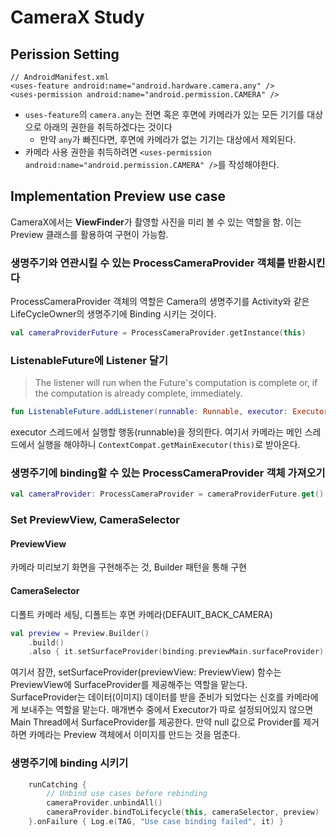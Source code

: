 # CameraX Study

## Perission Setting

```
// AndroidManifest.xml
<uses-feature android:name="android.hardware.camera.any" />
<uses-permission android:name="android.permission.CAMERA" />
```

- ``uses-feature``의 ``camera.any``는 전면 혹은 후면에 카메라가 있는 모든 기기를 대상으로 아래의 권한을 취득하겠다는 것이다
    - 만약 ``any``가 빠진다면, 후면에 카메라가 없는 기기는 대상에서 제외된다.
- 카메라 사용 권한을 취득하려면 ``<uses-permission android:name="android.permission.CAMERA" />``를 작성해야한다.

## Implementation Preview use case

CameraX에서는 **ViewFinder**가 촬영할 사진을 미리 볼 수 있는 역할을 함. 이는 Preview 클래스를 활용하여 구현이 가능함.

### 생명주기와 연관시킬 수 있는 ProcessCameraProvider 객체를 반환시킨다

ProcessCameraProvider 객체의 역할은 Camera의 생명주기를 Activity와 같은 LifeCycleOwner의 생명주기에 Binding 시키는 것이다.

```kotlin
val cameraProviderFuture = ProcessCameraProvider.getInstance(this)
```

### ListenableFuture에 Listener 달기

> The listener will run when the Future's computation is complete or,
> if the computation is already complete, immediately.

```kotlin
fun ListenableFuture.addListener(runnable: Runnable, executor: Executor)
```

executor 스레드에서 실행할 행동(runnable)을 정의한다. 여기서 카메라는 메인 스레드에서 실행을 해야하니 ``ContextCompat.getMainExecutor(this)``로 받아온다.

### 생명주기에 binding할 수 있는 ProcessCameraProvider 객체 가져오기

```kotlin
val cameraProvider: ProcessCameraProvider = cameraProviderFuture.get()
```

### Set PreviewView, CameraSelector

#### PreviewView

카메라 미리보기 화면을 구현해주는 것, Builder 패턴을 통해 구현

#### CameraSelector

디폴트 카메라 세팅, 디폴트는 후면 카메라(DEFAUlT_BACK_CAMERA)

```kotlin
val preview = Preview.Builder()
    .build()
    .also { it.setSurfaceProvider(binding.previewMain.surfaceProvider) }
```

여기서 잠깐, setSurfaceProvider(previewView: PreviewView) 함수는 PreviewView에 SurfaceProvider를 제공해주는 역할을 맡는다.<br/>
SurfaceProvider는 데이터(이미지) 데이터를 받을 준비가 되었다는 신호를 카메라에게 보내주는 역할을 맡는다. 매개변수 중에서 Executor가 따로 설정되어있지 않으면 Main Thread에서 SurfaceProvider를 제공한다.
만약 null 값으로 Provider를 제거하면 카메라는 Preview 객체에서 이미지를 만드는 것을 멈춘다.

### 생명주기에 binding 시키기

```kotlin
    runCatching {
        // Unbind use cases before rebinding
        cameraProvider.unbindAll()
        cameraProvider.bindToLifecycle(this, cameraSelector, preview)
    }.onFailure { Log.e(TAG, "Use case binding failed", it) }
```
